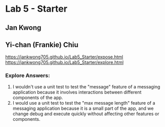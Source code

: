 # Lab 5 - Starter

## Jan Kwong
## Yi-chan (Frankie) Chiu

https://jankwong705.github.io/Lab5_Starter/expose.html
https://jankwong705.github.io/Lab5_Starter/explore.html

### Explore Answers:
1. I wouldn't use a unit test to test the "message" feature of a messaging application because it involves interactions between different components of the app.
2. I would use a unit test to test the "max message length" feature of a messaging application because it is a small part of the app, and we change debug and execute quickly without affecting other features or components.
